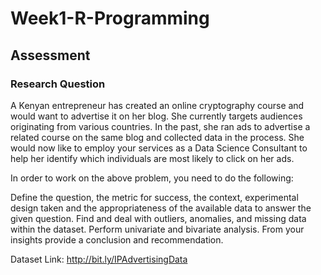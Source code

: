 # Week1-R-Programming

## Assessment
### Research Question

A Kenyan entrepreneur has created an online cryptography course and would want to advertise it on her blog. She currently targets audiences originating from various countries. In the past, she ran ads to advertise a related course on the same blog and collected data in the process. She would now like to employ your services as a Data Science Consultant to help her identify which individuals are most likely to click on her ads. 

In order to work on the above problem, you need to do the following:

Define the question, the metric for success, the context, experimental design taken and the appropriateness of the available data to answer the given question.
Find and deal with outliers, anomalies, and missing data within the dataset.
Perform  univariate and bivariate analysis.
From your insights provide a conclusion and recommendation.

Dataset Link: http://bit.ly/IPAdvertisingData
